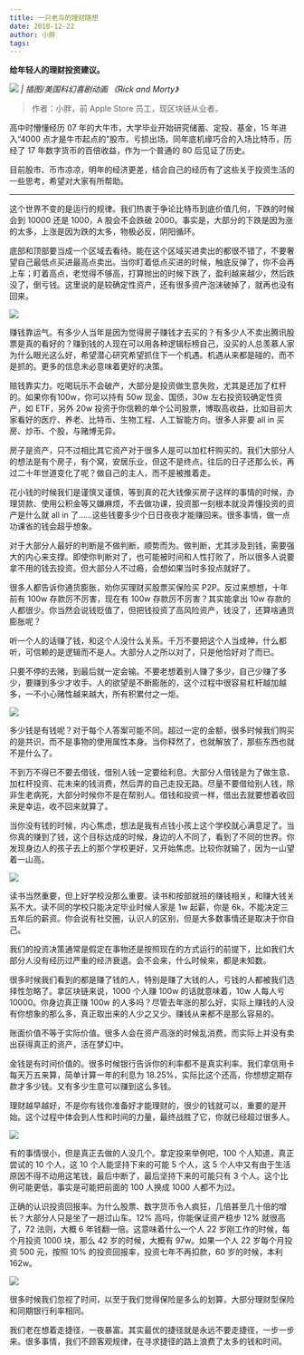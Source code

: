 ```yaml
---
title: 一只老鸟的理财随想
date: 2018-12-22
author: 小胖
tags: 
---
```

**给年轻人的理财投资建议。**

<!--more-->

![](https://cosmosrepair-1257028016.cos.ap-beijing.myqcloud.com/2019-06-26-640%20-11-.jpeg)
*| 插图/美国科幻喜剧动画 《Rick and Morty》*

> 作者：小胖，前 Apple Store 员工，现区块链从业者。

高中时懵懂经历 07 年的大牛市，大学毕业开始研究储蓄、定投、基金，15 年进入“4000 点才是牛市起点的”股市，亏损出场，同年底机缘巧合的入场比特币，历经了 17 年数字货币的百倍收益，作为一个普通的 80 后见证了历史。

目前股市、币市凉凉，明年的经济更差，结合自己的经历有了这些关于投资生活的一些思考，希望对大家有所帮助。

- - - - - 

这个世界不变的是运行的规律。我们热衷于争论比特币到底价值几何，下跌的时候会到 10000 还是 1000，A 股会不会跌破 2000。事实是，大部分的下跌是因为涨的太多，上涨是因为跌的太多，物极必反，阴阳循环。

底部和顶部要当成一个区域去看待。能在这个区域买进卖出的都很不错了，不要奢望自己最低点买进最高点卖出。当你盯着低点买进的时候，触底反弹了，你不会再上车；盯着高点，老觉得不够高，打算抛出的时候下跌了，盈利越来越少，然后跌没了，倒亏钱。这里说的是较确定性资产，还有很多资产泡沫破掉了，就再也没有回来。

![](https://cosmosrepair-1257028016.cos.ap-beijing.myqcloud.com/2019-06-26-640%20-12-.jpeg)

赚钱靠运气。有多少人当年是因为觉得房子赚钱才去买的？有多少人不卖出腾讯股票是真的看好的？赚到钱的人现在可以用各种逻辑标榜自己，没买的人总羡慕人家为什么眼光这么好，希望潜心研究希望抓住下一个机遇。机遇从来都是碰的，而不是抓的。更多的信息未必意味着更好的决策。

赔钱靠实力。吃喝玩乐不会破产，大部分是投资做生意失败，尤其是还加了杠杆的。如果你有100w，你可以持有 50w 现金、国债，30w 左右投资较确定性资产，如 ETF，另外 20w 投资于你信赖的单个公司股票，博取高收益，比如目前大家看好的医疗、养老、比特币、生物工程、人工智能方向。很多人非要 all in 买房、炒币、个股，与赌博无异。

房子是资产，只不过相比其它资产对于很多人是可以加杠杆购买的。我们大部分人的想法是有个房子，有个窝，安居乐业，但这不是终点。往后的日子还那么长，再过二十年世道变化了呢？做自己的主人，而不是被推着走。

花小钱的时候我们是谨慎又谨慎，等到真的花大钱像买房子这样的事情的时候，办理贷款、使用公积金等又嫌麻烦，不去做功课，投资那一刻根本就没弄懂投资的资产是什么就 all in 了……这些钱要多少个日日夜夜才能赚回来。很多事情，做一点功课省的钱会超乎想象。

对于大部分人最好的判断是不做判断，顺势而为。做判断，尤其涉及到钱，需要强大的内心来支撑。即使你判断对了，也可能被时间和人性打败了，所以很多人说要拿不用的钱去投资。但大部分人不过瘾，会想如果当时多投点就好了。

很多人都告诉你通货膨胀，劝你买理财买股票买保险买 P2P。反过来想想，十年前有 100w 存款厉不厉害，现在有 100w 存款厉不厉害？其实能拿出 10w 存款的人都很少。你当然会说钱贬值了，但把钱投资了高风险资产，钱没了，还算啥通货膨胀呢？

听一个人的话赚了钱，和这个人没什么关系。千万不要把这个人当成神，什么都听，可信赖的是逻辑而不是人。大部分人之所以对了，只是他恰好对了而已。

只要不停的去赌，到最后就一定会输。不要老想着别人赚了多少，自己少赚了多少，要赚到多少才收手。人的欲望是不断膨胀的，这个过程中很容易杠杆越加越多，一不小心赌性越来越大，所有积累付之一炬。

![](https://cosmosrepair-1257028016.cos.ap-beijing.myqcloud.com/2019-06-26-640%20-13-.jpeg)

多少钱是有钱呢？对于每个人答案可能不同。超过一定的金额，很多时候我们购买的是共识，而不是事物的使用属性本身。当你释然了，也就解放了，那些东西也就不是什么了。

不到万不得已不要去借钱，借别人钱一定要给利息。大部分人借钱是为了做生意、加杠杆投资、花未来的钱消费，然后弄的自己走投无路。尽量不要借给别人钱，除非生老病死，大部分时候你不是在帮别人。借钱和投资一样，借出去就要想着收回来是幸运，收不回来就算了。

当你没有钱的时候，内心焦虑，想法是我有点钱小孩上这个学校就心满意足了。当你真的赚到了钱，这个目标达成的时候，身边的人不同了，看到了不同的世界。你发现身边人的孩子去上的那个学校更好，又开始焦虑。比较你就输了，因为一山望着一山高。

![](https://cosmosrepair-1257028016.cos.ap-beijing.myqcloud.com/2019-06-26-640%20-14-.jpeg)

读书当然重要，但上好学校没那么重要。读书和按部就班的赚钱相关，和赚大钱关系不大。读不同的学校只能决定毕业时候人家是 1w 起薪，你是 6k，不能决定三五年后的薪资。你会说有社交圈，认识人的区别，但是大多数事情还是取决于你自己。

我们的投资决策通常是假定在事物还是按照现在的方式运行的前提下，比如我们大部分人没有经历过严重的经济衰退。会不会来，什么时候来，都是未知数。

很多时候我们看到的都是赚了钱的人，特别是赚了大钱的人，亏钱的人都被我们选择性忽略了。拿区块链来说，1000 个人赚 100w 的话就意味着，10w 人每人亏 10000。你身边真正赚 100w 的人多吗？尽管去年涨的那么好，实际上赚钱的人没有你想象的那么多，真正取出来的人少之又少。赚钱从来都不是那么容易的。

账面价值不等于实际价值。很多人会在资产高涨的时候乱消费，而实际上并没有卖出获得真正的资产，活在梦幻中。

金钱是有时间价值的。很多时候银行告诉你的利率都不是真实利率。我们拿信用卡每天万五来算，简单计算一年的利息为 18.25%，实际比这个还高，你想想定期存款才多少钱。又有多少生意可以赚到这么多钱。

理财越早越好，不是你有钱你准备好才能理财的，很少的钱就可以，重要的是开始。这个过程中体会到人性和时间的力量，最终战胜了它，你就已经超过很多人。

![](https://cosmosrepair-1257028016.cos.ap-beijing.myqcloud.com/2019-06-26-640%20-15-.jpeg)

有的事情很小，但是真正去做的人没几个。拿定投来举例吧，100 个人知道，真正尝试的 10 个人，这 10 个人能坚持下来的可能 5 个人，这 5 个人中又有由于生活原因不得不动用这笔钱，最后中断了，最后坚持下来的可能只有 3 个人。这个比例可能更低，事实是可能把前面的 100 人换成 1000 人都不为过。

正确的认识投资回报率。为什么股票、数字货币令人疯狂，几倍甚至几十倍的增长？大部分人只是坐了一趟过山车。12% 高吗，你能保证资产稳步 12% 就很高了，72 法则，大概 6 年钱翻一倍。这意味着什么一个人 22 岁刚工作的时候，每个月投资 1000 块，那么 42 岁的时候，大概有 97w。如果一个人 22 岁每个月投资 500 元，按照 10% 的投资回报率，投资七年不再扣款，60 岁的时候，本利 162w。

![](https://cosmosrepair-1257028016.cos.ap-beijing.myqcloud.com/2019-06-26-640%20-16-.jpeg)

很多时候我们忽视了时间，以至于我们觉得保险是多么的划算，大部分理财型保险和同期银行利率相同。

我们老在想着走捷径，一夜暴富。其实最优的捷径就是永远不要走捷径，一步一步来。很多事情，我们不顾客观规律，在寻求捷径的路上浪费了太多的钱和时间。


